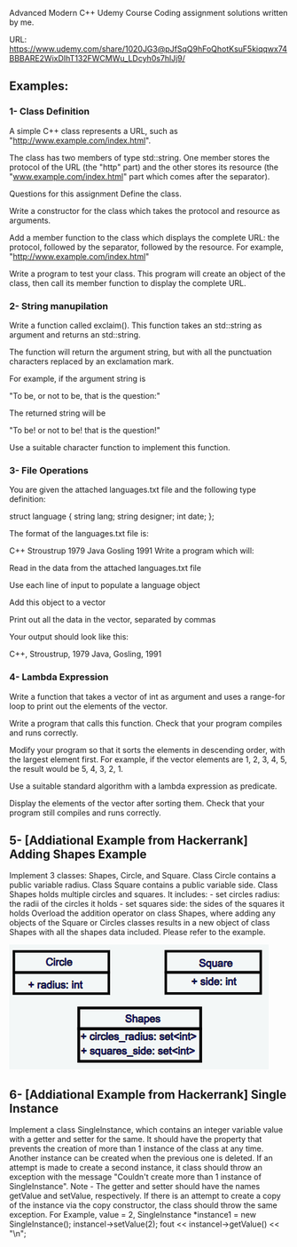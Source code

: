 Advanced Modern C++ Udemy Course Coding assignment solutions written by me.

URL: https://www.udemy.com/share/1020JG3@pJfSqQ9hFoQhotKsuF5kiqqwx74BBBARE2WixDIhT132FWCMWu_LDcyh0s7hlJj9/

## Examples:

### 1- Class Definition

A simple C++ class represents a URL, such as "http://www.example.com/index.html".

The class has two members of type std::string. One member stores the protocol of the URL (the "http" part) and the other stores its resource (the "www.example.com/index.html" part which comes after the separator).

Questions for this assignment
Define the class.

Write a constructor for the class which takes the protocol and resource as arguments.

Add a member function to the class which displays the complete URL: the protocol, followed by the separator, followed by the resource. For example, "http://www.example.com/index.html"

Write a program to test your class. This program will create an object of the class, then call its member function to display the complete URL.

### 2- String manupilation

Write a function called exclaim(). This function takes an std::string as argument and returns an std::string.

The function will return the argument string, but with all the punctuation characters replaced by an exclamation mark.

For example, if the argument string is

"To be, or not to be, that is the question:"

The returned string will be

"To be! or not to be! that is the question!"

Use a suitable character function to implement this function.

### 3- File Operations

You are given the attached languages.txt file and the following type definition:

struct language {
string lang;
string designer;
int date;
};

The format of the languages.txt file is:

C++ Stroustrup 1979
Java Gosling 1991
Write a program which will:

Read in the data from the attached languages.txt file

Use each line of input to populate a language object

Add this object to a vector

Print out all the data in the vector, separated by commas

Your output should look like this:

C++, Stroustrup, 1979
Java, Gosling, 1991

### 4- Lambda Expression

Write a function that takes a vector of int as argument and uses a range-for loop to print out the elements of the vector.

Write a program that calls this function. Check that your program compiles and runs correctly.

Modify your program so that it sorts the elements in descending order, with the largest element first. For example, if the vector elements are 1, 2, 3, 4, 5, the result would be 5, 4, 3, 2, 1.

Use a suitable standard algorithm with a lambda expression as predicate.

Display the elements of the vector after sorting them. Check that your program still compiles and runs correctly.

## 5- [Addiational Example from Hackerrank] Adding Shapes Example

Implement 3 classes: Shapes, Circle, and Square. Class Circle contains a public variable radius. Class Square contains a public variable side. Class Shapes holds multiple circles and squares. It includes: - set<int> circles radius: the radii of the circles it holds - set<int> squares side: the sides of the squares it holds
Overload the addition operator on class Shapes, where adding any objects of the Square or Circles classes results in a new object of class Shapes with all the shapes data included. Please refer to the example.

![Alt text](image.png)

## 6- [Addiational Example from Hackerrank] Single Instance

Implement a class Singlelnstance, which contains an integer variable value with a getter and setter for the same. It should have the property that prevents the creation of more than 1 instance of the class at any time. Another instance can be created when the previous one is deleted. If an attempt is made to create a second instance, it class should throw an exception with the message "Couldn't create more than 1 instance of SingleInstance".
Note - The getter and setter should have the names getValue and setValue, respectively. If there is an attempt to create a copy of the instance via the copy constructor, the class should throw the same exception.
For Example, value = 2,
SingleInstance \*instance1 = new SingleInstance();
instancel->setValue(2);
fout << instancel->getValue() << "\n";
